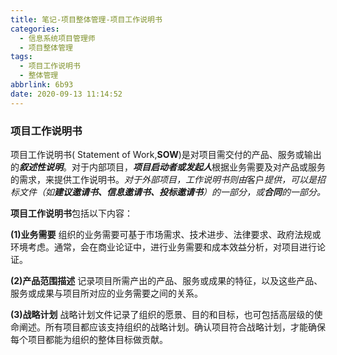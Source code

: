 ```yaml
---
title: 笔记-项目整体管理-项目工作说明书
categories:
  - 信息系统项目管理师
  - 项目整体管理
tags:
  - 项目工作说明书
  - 整体管理
abbrlink: 6b93
date: 2020-09-13 11:14:52
---
```


### 项目工作说明书

项目工作说明书( Statement of Work,**SOW**)是对项目需交付的产品、服务或输出的***叙述性说明***。对于内部项目，***项目启动者或发起人***根据业务需要及对产品或服务的需求，来提供工作说明书。*对于外部项目，工作说明书则由*客户*提供，可以是招标文件（如**建议邀请书、信息邀请书、投标邀请书**）的一部分，或**合同**的一部分。*

**项目工作说明书**包括以下内容：

**(1)业务需要**
组织的业务需要可基于市场需求、技术进步、法律要求、政府法规或环境考虑。通常，会在商业论证中，进行业务需要和成本效益分析，对项目进行论证。

**(2)产品范围描述**
记录项目所需产出的产品、服务或成果的特征，以及这些产品、服务或成果与项目所对应的业务需要之间的关系。

**(3)战略计划**
战略计划文件记录了组织的愿景、目的和目标，也可包括高层级的使命阐述。所有项目都应该支持组织的战略计划。确认项目符合战略计划，才能确保每个项目都能为组织的整体目标做贡献。
